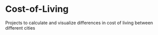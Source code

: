# Cost-of-Living
Projects to calculate and visualize differences in cost of living between different cities

